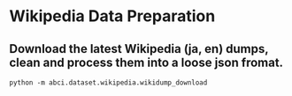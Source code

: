 
# Wikipedia Data Preparation

## Download the latest Wikipedia (ja, en) dumps, clean and process them into a loose json fromat.
    python -m abci.dataset.wikipedia.wikidump_download

